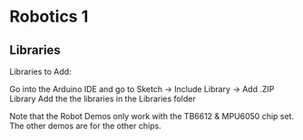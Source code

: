 # Robotics 1
 
## Libraries

Libraries to Add:

Go into the Arduino IDE and go to Sketch -> Include Library -> Add .ZIP Library
Add the the libraries in the Libraries folder

Note that the Robot Demos only work with the TB6612 & MPU6050 chip set. The other demos are for the other chips.